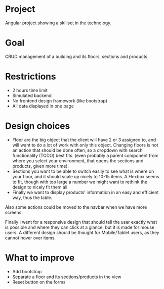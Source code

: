 # Project

Angular project showing a skillset in the technology.

# Goal 

CRUD management of a building and its floors, sections and products.

# Restrictions

- 2 hours time limit
- Simulated backend
- No frontend design framework (like bootstrap)
- All data displayed in one page

# Design choices

- Floor are the big object that the client will have 2 or 3 assigned to, and will want to do a lot of work with only this object. Changing floors is not an action that should be done often, so a dropdown with search functionality (TODO) best fits. (even probably a parent component from where you select your environment, that opens the sections and products, given more time).
- Sections you want to be able to switch easily to see what is where on your floor, and it should scale up nicely to 10-15 items. A Flexbox seems to fit, though with too large a number we might want to rethink the design to nicely fit them all.
- Finally we want to display products' information in an easy and efficient way, thus the table.

Also some actions could be moved to the navbar when we have more screens.

Finally I went for a responsive design that should tell the user exactly what is possible and where they can click at a glance, but it is made for mouse users. A different design should be thought for Mobile/Tablet users, as they cannot hover over items.

# What to improve

- Add bootstrap
- Separate a floor and its sections/products in the view
- Reset button on the forms 
